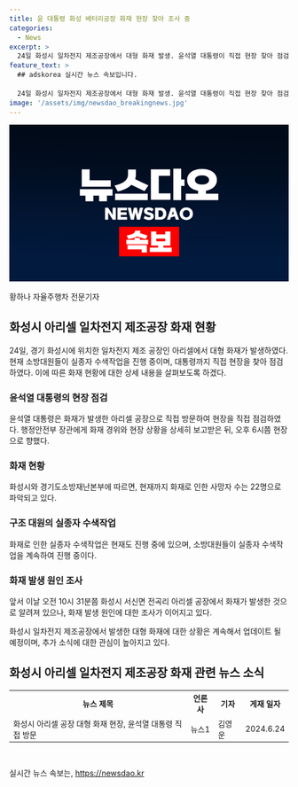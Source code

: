 ```yaml
---
title: 윤 대통령 화성 배터리공장 화재 현장 찾아 조사 중
categories:
  - News
excerpt: >
  24일 화성시 일차전지 제조공장에서 대형 화재 발생. 윤석열 대통령이 직접 현장 찾아 점검, 이상민 행정안전부 장관과 화재 경위 보고받고 현장으로 향함. 화재로 22명 사망. 
feature_text: >
  ## adskorea 실시간 뉴스 속보입니다.

  24일 화성시 일차전지 제조공장에서 대형 화재 발생. 윤석열 대통령이 직접 현장 찾아 점검, 이상민 행정안전부 장관과 화재 경위 보고받고 현장으로 향함. 화재로 22명 사망. 
image: '/assets/img/newsdao_breakingnews.jpg'
---
```


<p><img src="/assets/img/newsdao_breakingnews.jpg" alt="adskorea 속보" /></p>

<p>황하나 자율주행차 전문기자</p>

<h2 data-ke-size="size26">화성시 아리셀 일차전지 제조공장 화재 현황</h2>

<p data-ke-size="size16">24일, 경기 화성시에 위치한 일차전지 제조 공장인 아리셀에서 대형 화재가 발생하였다. 현재 소방대원들이 실종자 수색작업을 진행 중이며, 대통령까지 직접 현장을 찾아 점검하였다. 이에 따른 화재 현황에 대한 상세 내용을 살펴보도록 하겠다.</p>

<h3>윤석열 대통령의 현장 점검</h3>

<p data-ke-size="size16">윤석열 대통령은 화재가 발생한 아리셀 공장으로 직접 방문하여 현장을 직접 점검하였다. 행정안전부 장관에게 화재 경위와 현장 상황을 상세히 보고받은 뒤, 오후 6시쯤 현장으로 향했다.</p>

<h3>화재 현황</h3>

<p data-ke-size="size16">화성시와 경기도소방재난본부에 따르면, 현재까지 화재로 인한 사망자 수는 22명으로 파악되고 있다.</p>

<h3>구조 대원의 실종자 수색작업</h3>

<p data-ke-size="size16">화재로 인한 실종자 수색작업은 현재도 진행 중에 있으며, 소방대원들이 실종자 수색작업을 계속하여 진행 중이다.</p>

<h3>화재 발생 원인 조사</h3>

<p data-ke-size="size16">앞서 이날 오전 10시 31분쯤 화성시 서신면 전곡리 아리셀 공장에서 화재가 발생한 것으로 알려져 있으나, 화재 발생 원인에 대한 조사가 이어지고 있다.</p>

<p data-ke-size="size16">화성시 일차전지 제조공장에서 발생한 대형 화재에 대한 상황은 계속해서 업데이트 될 예정이며, 추가 소식에 대한 관심이 높아지고 있다. </p>

<h2 data-ke-size="size26">화성시 아리셀 일차전지 제조공장 화재 관련 뉴스 소식</h2>

<table>
  <tr>
    <th><b>뉴스 제목</b></th>
    <th><b>언론사</b></th>
    <th><b>기자</b></th>
    <th><b>게재 일자</b></th>
  </tr>
  <tr>
    <td>화성시 아리셀 공장 대형 화재 현장, 윤석열 대통령 직접 방문</td>
    <td>뉴스1</td>
    <td>김영운</td>
    <td>2024.6.24</td>
  </tr>
</table>

<p data-ke-size="size16">&nbsp;</p>
실시간 뉴스 속보는, <a href="https://newsdao.kr" rel="dofollow">https://newsdao.kr</a>


